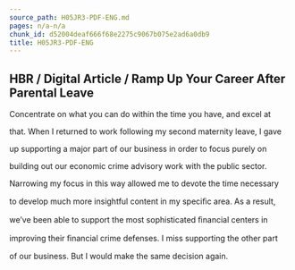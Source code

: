 ```yaml
---
source_path: H05JR3-PDF-ENG.md
pages: n/a-n/a
chunk_id: d52004deaf666f68e2275c9067b075e2ad6a0db9
title: H05JR3-PDF-ENG
---
```

## HBR / Digital Article / Ramp Up Your Career After Parental Leave

Concentrate on what you can do within the time you have, and excel at

that. When I returned to work following my second maternity leave, I gave

up supporting a major part of our business in order to focus purely on

building out our economic crime advisory work with the public sector.

Narrowing my focus in this way allowed me to devote the time necessary

to develop much more insightful content in my speciﬁc area. As a result,

we’ve been able to support the most sophisticated ﬁnancial centers in

improving their ﬁnancial crime defenses. I miss supporting the other part

of our business. But I would make the same decision again.
